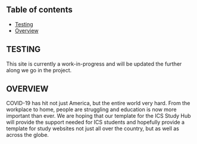 ## Table of contents
* [Testing](#testing)
* [Overview](#overview)

## TESTING
This site is currently a work-in-progress and will be updated the further along we go in the project.

## OVERVIEW
COVID-19 has hit not just America, but the entire world very hard. From the workplace to home, people are struggling and education is now more important than ever. We are hoping that our template for the ICS Study Hub will provide the support needed for ICS students and hopefully provide a template for study websites not just all over the country, but as well as across the globe.

